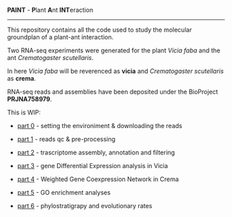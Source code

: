 
**PAINT** - **P**lant **A**nt **INT**eraction

---

This repository contains all the code used to study the molecular groundplan of a plant-ant interaction.

Two RNA-seq experiments were generated for the plant _Vicia faba_ and the ant _Crematogaster scutellaris_.

In here _Vicia faba_ will be reverenced as **vicia** and _Crematogaster scutellaris_ as **crema**.

RNA-seq reads and assemblies have been deposited under the BioProject **PRJNA758979**.

This is WIP:

- [part 0](https://github.com/for-giobbe/PAINT/blob/main/markdowns/part_0.md) - setting the environiment & downloading the reads

- [part 1](https://github.com/for-giobbe/PAINT/blob/main/markdowns/part_1.md) - reads qc & pre-processing

- [part 2](https://github.com/for-giobbe/PAINT/blob/main/markdowns/part_2.md) - trascriptome assembly, annotation and filtering

- [part 3](https://github.com/for-giobbe/PAINT/blob/main/markdowns/part_3.md) - gene Differential Expression analysis in Vicia

- [part 4](https://github.com/for-giobbe/PAINT/blob/main/markdowns/part_4.md) - Weighted Gene Coexpression Network in Crema

- [part 5](https://github.com/for-giobbe/PAINT/blob/main/markdowns/part_5.md) - GO enrichment analyses

- [part 6](https://github.com/for-giobbe/PAINT/blob/main/markdowns/part_6.md) - phylostratigrapy and evolutionary rates

